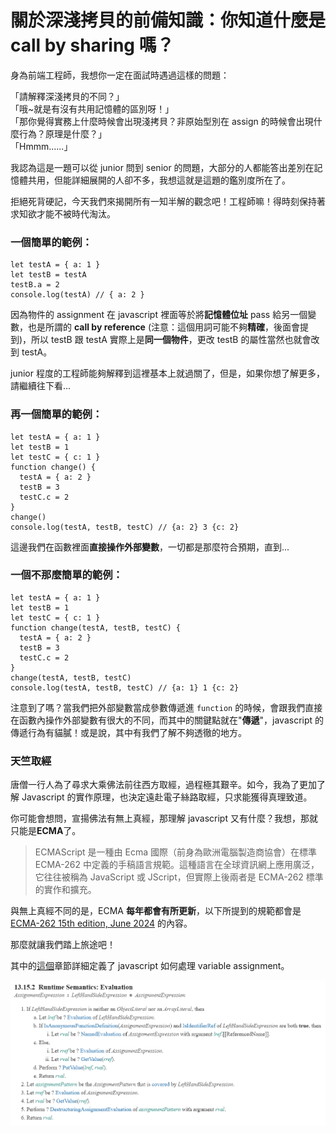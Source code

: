 # 關於深淺拷貝的前備知識：你知道什麼是 call by sharing 嗎？

身為前端工程師，我想你一定在面試時遇過這樣的問題：<br>

「請解釋深淺拷貝的不同？」<br>
「哦~就是有沒有共用記憶體的區別呀！」<br>
「那你覺得實務上什麼時候會出現淺拷貝？非原始型別在 assign 的時候會出現什麼行為？原理是什麼？」<br>
「Hmmm......」<br>

我認為這是一題可以從 junior 問到 senior 的問題，大部分的人都能答出差別在記憶體共用，但能詳細展開的人卻不多，我想這就是這題的鑑別度所在了。<br>

拒絕死背硬記，今天我們來揭開所有一知半解的觀念吧！工程師嘛！得時刻保持著求知欲才能不被時代淘汰。

### 一個簡單的範例：

```
let testA = { a: 1 }
let testB = testA
testB.a = 2
console.log(testA) // { a: 2 }
```

因為物件的 assignment 在 javascript 裡面等於將**記憶體位址** pass 給另一個變數，也是所謂的 **call by reference** (注意：這個用詞可能不夠**精確**，後面會提到)，所以 testB 跟 testA 實際上是**同一個物件**，更改 testB 的屬性當然也就會改到 testA。<br>

junior 程度的工程師能夠解釋到這裡基本上就過關了，但是，如果你想了解更多，請繼續往下看...

### 再一個簡單的範例：

```
let testA = { a: 1 }
let testB = 1
let testC = { c: 1 }
function change() {
  testA = { a: 2 }
  testB = 3
  testC.c = 2
}
change()
console.log(testA, testB, testC) // {a: 2} 3 {c: 2}
```

這邊我們在函數裡面**直接操作外部變數**，一切都是那麼符合預期，直到...

### 一個不那麼簡單的範例：

```
let testA = { a: 1 }
let testB = 1
let testC = { c: 1 }
function change(testA, testB, testC) {
  testA = { a: 2 }
  testB = 3
  testC.c = 2
}
change(testA, testB, testC)
console.log(testA, testB, testC) // {a: 1} 1 {c: 2}
```

注意到了嗎？當我們把外部變數當成參數傳遞進 `function` 的時候，會跟我們直接在函數內操作外部變數有很大的不同，而其中的關鍵點就在"**傳遞**"，javascript 的傳遞行為有貓膩！或是說，其中有我們了解不夠透徹的地方。

### 天竺取經

唐僧一行人為了尋求大乘佛法前往西方取經，過程極其艱辛。如今，我為了更加了解 Javascript 的實作原理，也決定遠赴電子絲路取經，只求能獲得真理致道。

你可能會想問，宣揚佛法有無上真經，那理解 javascript 又有什麼？我想，那就只能是**ECMA**了。

> ECMAScript 是一種由 Ecma 國際（前身為歐洲電腦製造商協會）在標準 ECMA-262 中定義的手稿語言規範。這種語言在全球資訊網上應用廣泛，它往往被稱為 JavaScript 或 JScript，但實際上後兩者是 ECMA-262 標準的實作和擴充。

與無上真經不同的是，ECMA **每年都會有所更新**，以下所提到的規範都會是 [ECMA-262 15th edition, June 2024](https://262.ecma-international.org/15.0/index.html#sec-intro) 的內容。

那麼就讓我們踏上旅途吧！

其中的[這個](https://262.ecma-international.org/15.0/index.html#sec-assignment-operators-runtime-semantics-evaluation)章節詳細定義了 javascript 如何處理 variable assignment。

<img src="../../../images/deep-copy-basics/assignment.PNG" width="1000" >
